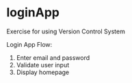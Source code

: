 # loginApp
Exercise for using Version Control System

Login App Flow:
1. Enter email and password
2. Validate user input
3. Display homepage
